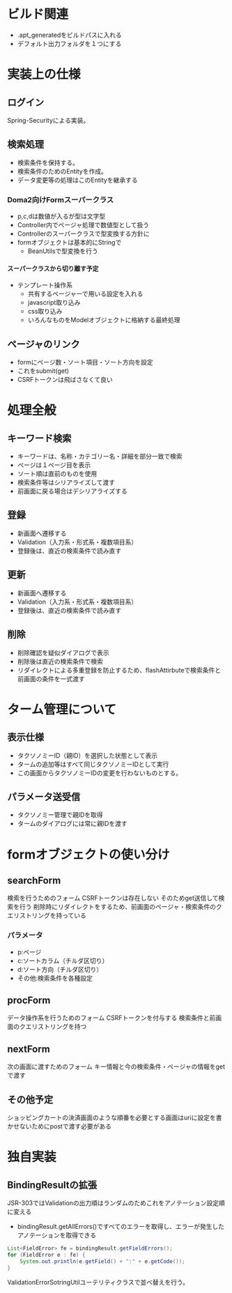 # ビルド関連
- .apt_generatedをビルドパスに入れる
- デフォルト出力フォルダを１つにする

# 実装上の仕様

## ログイン
Spring-Securityによる実装。

## 検索処理
- 検索条件を保持する。
- 検索条件のためのEntityを作成。
- データ変更等の処理はこのEntityを継承する

### Doma2向けFormスーパークラス
- p,c,dは数値が入るが型は文字型
- Controller内でページャ処理で数値型として扱う
- Controllerのスーパークラスで型変換する方針に
- formオブジェクトは基本的にStringで
  * BeanUtilsで型変換を行う

#### スーパークラスから切り離す予定
- テンプレート操作系
  * 共有するページャーで用いる設定を入れる
  * javascript取り込み
  * css取り込み
  * いろんなものをModelオブジェクトに格納する最終処理

## ページャのリンク
- formにページ数・ソート項目・ソート方向を設定
- これをsubmit(get)
- CSRFトークンは飛ばさなくて良い


# 処理全般

## キーワード検索
- キーワードは、名称・カテゴリー名・詳細を部分一致で検索
- ページは１ページ目を表示
- ソート順は直前のものを使用
- 検索条件等はシリアライズして渡す
- 前画面に戻る場合はデシリアライズする

## 登録
- 新画面へ遷移する
- Validation（入力系・形式系・複数項目系）
- 登録後は、直近の検索条件で読み直す

## 更新
- 新画面へ遷移する
- Validation（入力系・形式系・複数項目系）
- 登録後は、直近の検索条件で読み直す

## 削除
- 削除確認を疑似ダイアログで表示
- 削除後は直近の検索条件で検索
- リダイレクトによる多重登録を防止するため、flashAttirbuteで検索条件と前画面の条件を一式渡す


# ターム管理について

## 表示仕様
- タクソノミーID（親ID）を選択した状態として表示
- タームの追加等はすべて同じタクソノミーIDとして実行
- この画面からタクソノミーIDの変更を行わないものとする。

## パラメータ送受信
- タクソノミー管理で親IDを取得
- タームのダイアログには常に親IDを渡す

# formオブジェクトの使い分け

## searchForm
検索を行うためのフォーム
CSRFトークンは存在しない
そのためget送信して検索を行う
削除時にリダイレクトをするため、前画面のページャ・検索条件のクエリストリングを持っている

### パラメータ
- p:ページ
- c:ソートカラム（チルダ区切り）
- d:ソート方向（チルダ区切り）
- その他:検索条件を各種設定

## procForm
データ操作系を行うためのフォーム
CSRFトークンを付与する
検索条件と前画面のクエリストリングを持つ

## nextForm
次の画面に渡すためのフォーム
キー情報と今の検索条件・ページャの情報をgetで渡す

## その他予定
ショッピングカートの決済画面のような順番を必要とする画面はuriに設定を書かせないためにpostで渡す必要がある

# 独自実装

## BindingResultの拡張
JSR-303ではValidationの出力順はランダムのためこれをアノテーション設定順に変える

- bindingResult.getAllErrors()ですべてのエラーを取得し、エラーが発生したアノテーションを取得できる

```java
List<FieldError> fe = bindingResult.getFieldErrors();
for (FieldError e : fe) {
	System.out.println(e.getField() + ":" + e.getCode());
}
```

ValidationErrorSotringUtilユーテリティクラスで並べ替えを行う。